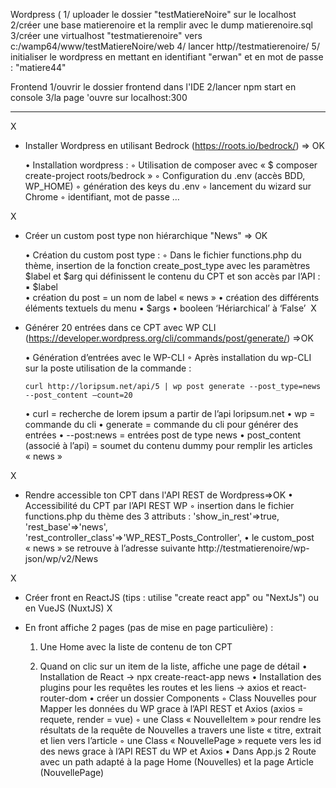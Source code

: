 Wordpress (
1/ uploader le dossier "testMatiereNoire" sur le localhost
2/créer une base matierenoire et la remplir avec le dump matierenoire.sql
3/créer une virtualhost "testmatierenoire" vers c:/wamp64/www/testMatiereNoire/web
4/ lancer http//testmatierenoire/
5/ initialiser le wordpress en mettant en identifiant "erwan" et en  mot de passe : "matiere44"

Frontend
1/ouvrir le dossier frontend dans l'IDE 
2/lancer npm start en console
3/la page 'ouvre sur localhost:300


------------------------------------------------------------------------------------------

X
- Installer Wordpress en utilisant Bedrock (https://roots.io/bedrock/) => OK

    • Installation wordpress : 
        ◦ Utilisation de composer avec  « $ composer create-project roots/bedrock »
        ◦ Configuration du .env (accès BDD, WP_HOME)
        ◦ génération des keys du .env
        ◦ lancement du wizard sur Chrome 
        ◦ identifiant, mot de passe … 
          
X
- Créer un custom post type non hiérarchique "News" => OK

    • Création du custom post type : 
        ◦ Dans le fichier functions.php du thème, insertion de la fonction create_post_type avec les paramètres $label et $arg qui définissent le contenu du CPT et son accès par l’API : 
            ▪ $label	
                • création du post = un nom de label « news »
                • création des différents éléments textuels du menu 
            ▪ $args
                • booleen ‘Hériarchical’ à ‘False’ 
X
- Générer 20 entrées dans ce CPT avec WP CLI (https://developer.wordpress.org/cli/commands/post/generate/) =>OK

    • Génération d’entrées avec le  WP-CLI
        ◦ Après installation du wp-CLI sur la poste utilisation de la commande : 
          
      curl http://loripsum.net/api/5 | wp post generate --post_type=news  --post_content –count=20
      
    • curl = recherche de lorem ipsum a partir de l’api loripsum.net
    • wp = commande du cli 
    • generate = commande du cli pour générer des entrées
    • --post:news = entrées post de type news 
    • post_content (associé à l’api) = soumet du contenu dummy pour remplir les 	articles « news »
      
X
- Rendre accessible ton CPT dans l'API REST de Wordpress=>OK
    • Accessibilité du CPT par  l’API REST WP
        ◦ insertion dans le fichier functions.php du thème  des 3 attributs :
             'show_in_rest'=>true,
              'rest_base'=>'news',
                      'rest_controller_class'=>'WP_REST_Posts_Controller',
    • le custom_post « news » se retrouve à l’adresse suivante 
http://testmatierenoire/wp-json/wp/v2/News 




X
- Créer front en ReactJS (tips : utilise "create react app" ou "NextJs") ou en VueJS (NuxtJS)
X
- En front affiche 2 pages (pas de mise en page particulière) : 

   1. Une Home avec la liste de contenu de ton CPT 

   2. Quand on clic sur un item de la liste, affiche une page de détail
    • Installation de  React → npx create-react-app news
    • Installation des plugins pour les requêtes les routes et les liens → axios et react-router-dom
    • créer un dossier Components 
        ◦ Class Nouvelles pour  Mapper  les données du WP grace à l’API REST et Axios  (axios = requete, render = vue)
        ◦ une Class  « NouvelleItem » pour rendre les résultats de la requête de Nouvelles a travers une liste « titre, extrait et lien vers l’article
        ◦ une Class « NouvellePage » requete vers les id des news grace à l’API REST du WP et Axios
    • Dans App.js 2 Route avec un path adapté à la page Home (Nouvelles) et la page Article (NouvellePage)

